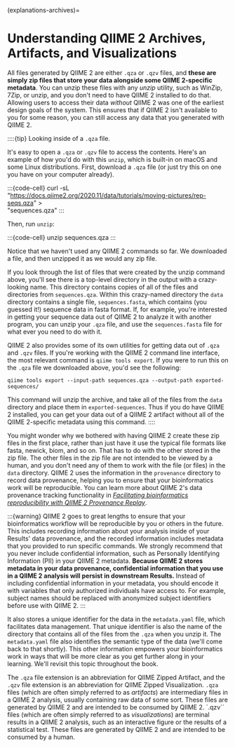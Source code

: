 (explanations-archives)=
# Understanding QIIME 2 Archives, Artifacts, and Visualizations

All files generated by QIIME 2 are either `.qza` or `.qzv` files, and **these are simply zip files that store your data alongside some QIIME 2-specific metadata**.
You can unzip these files with any *unzip* utility, such as WinZip, 7Zip, or unzip, and you don't need to have QIIME 2 installed to do that.
Allowing users to access their data *without* QIIME 2 was one of the earliest design goals of the system.
This ensures that if QIIME 2 isn't available to you for some reason, you can still access any data that you generated with QIIME 2.

::::{tip} Looking inside of a `.qza` file.

It's easy to open a `.qza` or `.qzv` file to access the contents.
Here's an example of how you'd do with this `unzip`, which is built-in on macOS and some Linux distributions.
First, download a `.qza` file (or just try this on one you have on your computer already).

:::{code-cell}
curl -sL \
  "https://docs.qiime2.org/2020.11/data/tutorials/moving-pictures/rep-seqs.qza" > \
  "sequences.qza"
:::

Then, run `unzip`:

:::{code-cell}
unzip sequences.qza
:::

Notice that we haven't used any QIIME 2 commands so far.
We downloaded a file, and then unzipped it as we would any zip file.

If you look through the list of files that were created by the unzip command above, you'll see there is a top-level directory in the output with a crazy-looking name.
This directory contains copies of all of the files and directories from `sequences.qza`.
Within this crazy-named directory the `data` directory contains a single file, `sequences.fasta`, which contains (you guessed it!) sequence data in fasta format.
If, for example, you're interested in getting your sequence data out of QIIME 2 to analyze it with another program, you can unzip your `.qza` file, and use the `sequences.fasta` file for what ever you need to do with it.

QIIME 2 also provides some of its own utilities for getting data out of `.qza` and `.qzv` files.
If you're working with the QIIME 2 command line interface, the most relevant command is `qiime tools export`.
If you were to run this on the `.qza` file we downloaded above, you'd see the following:

```{code-cell}
qiime tools export --input-path sequences.qza --output-path exported-sequences/
```

This command will unzip the archive, and take all of the files from the `data` directory and place them in `exported-sequences`.
Thus if you do have QIIME 2 installed, you can get your data out of a QIIME 2 artifact without all of the QIIME 2-specific metadata using this command.
::::

You might wonder why we bothered with having QIIME 2 create these zip files in the first place, rather than just have it use the typical file formats like fasta, newick, biom, and so on.
That has to do with the other stored in the zip file.
The other files in the zip file are not intended to be viewed by a human, and you don't need any of them to work with the file (or files) in the `data` directory.
QIIME 2 uses the information in the `provenance` directory to record data provenance, helping you to ensure that your bioinformatics work will be reproducible.
You can learn more about QIIME 2's data provenance tracking functionality in [*Facilitating bioinformatics reproducibility with QIIME 2 Provenance Replay*](https://doi.org/10.1371/journal.pcbi.1011676).

:::{warning}
QIIME 2 goes to great lengths to ensure that your bioinformatics workflow will be reproducible by you or others in the future.
This includes recording information about your analysis inside of your Results' data provenance, and the recorded information includes metadata that you provided to run specific commands.
We strongly recommend that you never include confidential information, such as Personally Identifying Information (PII) in your QIIME 2 metadata.
**Because QIIME 2 stores metadata in your data provenance, confidential information that you use in a QIIME 2 analysis will persist in downstream Results.**
Instead of including confidential information in your metadata, you should encode it with variables that only authorized individuals have access to.
For example, subject names should be replaced with anonymized subject identifiers before use with QIIME 2.
:::

It also stores a unique identifier for the data in the `metadata.yaml` file, which facilitates data management.
That unique identifier is also the name of the directory that contains all of the files from the `.qza` when you unzip it.
The `metadata.yaml` file also identifies the semantic type of the data (we'll come back to that shortly).
This other information empowers your bioinformatics work in ways that will be more clear as you get further along in your learning.
We'll revisit this topic throughout the book.

The `.qza` file extension is an abbreviation for QIIME Zipped Artifact, and the `.qzv` file extension is an abbreviation for QIIME Zipped Visualization.
`.qza` files (which are often simply referred to as _artifacts_) are intermediary files in a QIIME 2 analysis, usually containing raw data of some sort.
These files are generated by QIIME 2 and are intended to be consumed by QIIME 2.
`.qzv`` files (which are often simply referred to as _visualizations_) are terminal results in a QIIME 2 analysis, such as an interactive figure or the results of a statistical test.
These files are generated by QIIME 2 and are intended to be consumed by a human.